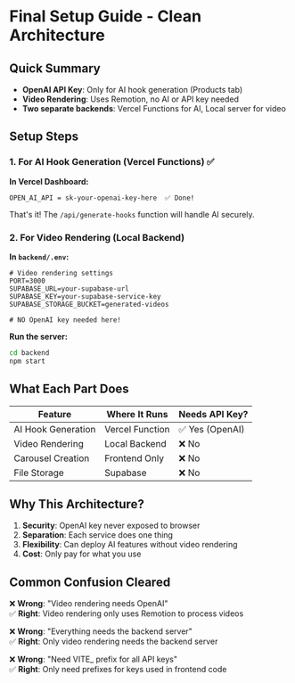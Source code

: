# Final Setup Guide - Clean Architecture

## Quick Summary

- **OpenAI API Key**: Only for AI hook generation (Products tab)
- **Video Rendering**: Uses Remotion, no AI or API key needed
- **Two separate backends**: Vercel Functions for AI, Local server for video

## Setup Steps

### 1. For AI Hook Generation (Vercel Functions) ✅

**In Vercel Dashboard:**
```
OPEN_AI_API = sk-your-openai-key-here  ✅ Done!
```

That's it! The `/api/generate-hooks` function will handle AI securely.

### 2. For Video Rendering (Local Backend)

**In `backend/.env`:**
```env
# Video rendering settings
PORT=3000
SUPABASE_URL=your-supabase-url
SUPABASE_KEY=your-supabase-service-key
SUPABASE_STORAGE_BUCKET=generated-videos

# NO OpenAI key needed here!
```

**Run the server:**
```bash
cd backend
npm start
```

## What Each Part Does

| Feature | Where It Runs | Needs API Key? |
|---------|---------------|----------------|
| AI Hook Generation | Vercel Function | ✅ Yes (OpenAI) |
| Video Rendering | Local Backend | ❌ No |
| Carousel Creation | Frontend Only | ❌ No |
| File Storage | Supabase | ❌ No |

## Why This Architecture?

1. **Security**: OpenAI key never exposed to browser
2. **Separation**: Each service does one thing
3. **Flexibility**: Can deploy AI features without video rendering
4. **Cost**: Only pay for what you use

## Common Confusion Cleared

❌ **Wrong**: "Video rendering needs OpenAI"  
✅ **Right**: Video rendering only uses Remotion to process videos

❌ **Wrong**: "Everything needs the backend server"  
✅ **Right**: Only video rendering needs the backend server

❌ **Wrong**: "Need VITE_ prefix for all API keys"  
✅ **Right**: Only need prefixes for keys used in frontend code 